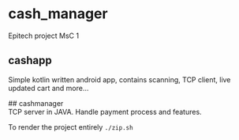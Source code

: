 # cash_manager
Epitech project MsC 1  


## cashapp
Simple kotlin written android app, contains scanning, TCP client, live updated cart and more...  
 
  
## cashmanager  
TCP server in JAVA. Handle payment process and features.
 
 
To render the project entirely `./zip.sh`
